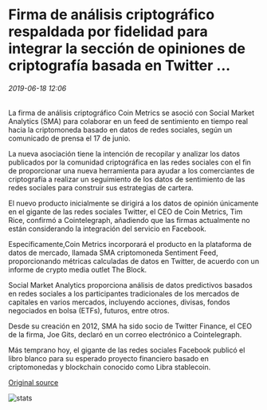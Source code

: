 # Firma de análisis criptográfico respaldada por fidelidad para integrar la sección de opiniones de criptografía basada en Twitter ...

###### 2019-06-18 12:06

La firma de análisis criptográfico Coin Metrics se asoció con Social Market Analytics (SMA) para colaborar en un feed de sentimiento en tiempo real hacia la criptomoneda basado en datos de redes sociales, según un comunicado de prensa el 17 de junio.

La nueva asociación tiene la intención de recopilar y analizar los datos publicados por la comunidad criptográfica en las redes sociales con el fin de proporcionar una nueva herramienta para ayudar a los comerciantes de criptografía a realizar un seguimiento de los datos de sentimiento de las redes sociales para construir sus estrategias de cartera.

El nuevo producto inicialmente se dirigirá a los datos de opinión únicamente en el gigante de las redes sociales Twitter, el CEO de Coin Metrics, Tim Rice, confirmó a Cointelegraph, añadiendo que las firmas actualmente no están considerando la integración del servicio en Facebook.

Específicamente,Coin Metrics incorporará el producto en la plataforma de datos de mercado, llamada SMA criptomoneda Sentiment Feed, proporcionando métricas calculadas de datos en Twitter, de acuerdo con un informe de crypto media outlet The Block.

Social Market Analytics proporciona análisis de datos predictivos basados en redes sociales a los participantes tradicionales de los mercados de capitales en varios mercados, incluyendo acciones, divisas, fondos negociados en bolsa (ETFs), futuros, entre otros.

Desde su creación en 2012, SMA ha sido socio de Twitter Finance, el CEO de la firma, Joe Gits, declaró en un correo electrónico a Cointelegraph.

Más temprano hoy, el gigante de las redes sociales Facebook publicó el libro blanco para su esperado proyecto financiero basado en criptomonedas y blockchain conocido como Libra stablecoin.

[Original source](https://cointelegraph.com/news/fidelity-backed-crypto-analytics-firm-to-integrate-twitter-based-crypto-sentiment-feed)

![stats](https://c.statcounter.com/11760860/0/a89fa40b/1/ "stats")